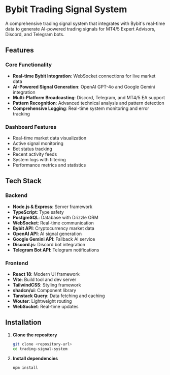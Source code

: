 # Bybit Trading Signal System

A comprehensive trading signal system that integrates with Bybit's real-time data to generate AI-powered trading signals for MT4/5 Expert Advisors, Discord, and Telegram bots.

## Features

### Core Functionality
- **Real-time Bybit Integration**: WebSocket connections for live market data
- **AI-Powered Signal Generation**: OpenAI GPT-4o and Google Gemini integration
- **Multi-Platform Broadcasting**: Discord, Telegram, and MT4/5 EA support
- **Pattern Recognition**: Advanced technical analysis and pattern detection
- **Comprehensive Logging**: Real-time system monitoring and error tracking

### Dashboard Features
- Real-time market data visualization
- Active signal monitoring
- Bot status tracking
- Recent activity feeds
- System logs with filtering
- Performance metrics and statistics

## Tech Stack

### Backend
- **Node.js & Express**: Server framework
- **TypeScript**: Type safety
- **PostgreSQL**: Database with Drizzle ORM
- **WebSocket**: Real-time communication
- **Bybit API**: Cryptocurrency market data
- **OpenAI API**: AI signal generation
- **Google Gemini API**: Fallback AI service
- **Discord.js**: Discord bot integration
- **Telegram Bot API**: Telegram notifications

### Frontend
- **React 18**: Modern UI framework
- **Vite**: Build tool and dev server
- **TailwindCSS**: Styling framework
- **shadcn/ui**: Component library
- **Tanstack Query**: Data fetching and caching
- **Wouter**: Lightweight routing
- **WebSocket**: Real-time updates

## Installation

1. **Clone the repository**
   ```bash
   git clone <repository-url>
   cd trading-signal-system
   ```

2. **Install dependencies**
   ```bash
   npm install
   